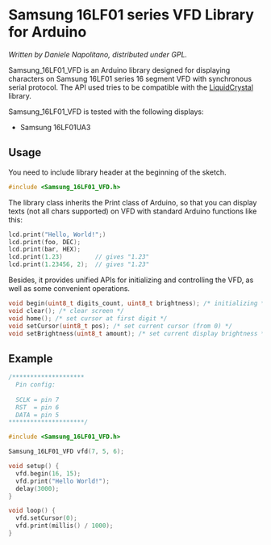 Samsung 16LF01 series VFD Library for Arduino
============================

_Written by Daniele Napolitano, distributed under GPL._

Samsung_16LF01_VFD is an Arduino library designed for displaying characters on Samsung 16LF01 series 16 segment VFD with synchronous serial protocol. The API used tries to be compatible with the [LiquidCrystal](http://arduino.cc/en/Reference/LiquidCrystal) library.

Samsung_16LF01_VFD is tested with the following displays:

 * Samsung 16LF01UA3
    

Usage
-----

You need to include library header at the beginning of the sketch.

```C++
#include <Samsung_16LF01_VFD.h>
```

The library class inherits the Print class of Arduino, so that you can display texts (not all chars supported) on VFD with standard Arduino functions like this:

```C++
lcd.print("Hello, World!";)
lcd.print(foo, DEC);
lcd.print(bar, HEX);
lcd.print(1.23)         // gives "1.23" 
lcd.print(1.23456, 2);  // gives "1.23" 
```

Besides, it provides unified APIs for initializing and controlling the VFD, as well as some convenient operations.

```C++
void begin(uint8_t digits_count, uint8_t brightness); /* initializing */
void clear(); /* clear screen */
void home(); /* set cursor at first digit */
void setCursor(uint8_t pos); /* set current cursor (from 0) */
void setBrightness(uint8_t amount); /* set current display brightness */
```

Example
-------

```C++
/********************
  Pin config:
  
  SCLK = pin 7
  RST  = pin 6
  DATA = pin 5
*********************/

#include <Samsung_16LF01_VFD.h>

Samsung_16LF01_VFD vfd(7, 5, 6);

void setup() {
  vfd.begin(16, 15);
  vfd.print("Hello World!");
  delay(3000);
}

void loop() {
  vfd.setCursor(0);
  vfd.print(millis() / 1000);
}
```
